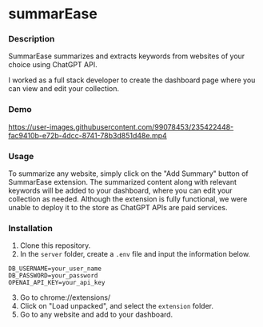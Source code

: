 # summarEase

### Description
SummarEase summarizes and extracts keywords from websites of your choice using ChatGPT API. 

I worked as a full stack developer to create the dashboard page where you can view and edit your collection.

### Demo
https://user-images.githubusercontent.com/99078453/235422448-fac9410b-e72b-4dcc-8741-78b3d851d48e.mp4

### Usage
To summarize any website, simply click on the "Add Summary" button of SummarEase extension. The summarized content along with relevant keywords will be added to your dashboard, where you can edit your collection as needed. Although the extension is fully functional, we were unable to deploy it to the store as ChatGPT APIs are paid services.

### Installation
1. Clone this repository.
2. In the <code>server</code> folder, create a <code>.env</code> file and input the information below.
```
DB_USERNAME=your_user_name
DB_PASSWORD=your_password
OPENAI_API_KEY=your_api_key
```
3. Go to chrome://extensions/
4. Click on "Load unpacked", and select the <code>extension</code> folder.
5. Go to any website and add to your dashboard.
